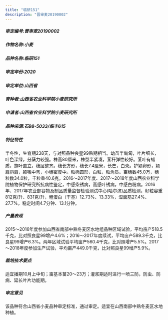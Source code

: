 ```yaml
---
title: "临研151"
description: "晋审麦20190002"
---
```

##### 审定编号:晋审麦20190002

##### 作物名称:小麦

##### 品种名称:临研151

##### 审定年份:2020

##### 审定单位:山西省

##### 育种者:山西省农业科学院小麦研究所

##### 申请者:山西省农业科学院小麦研究所

##### 品种来源:石98-5033/临丰615

##### 特征特性
半冬性，生育期238天，与对照品种良星99熟期相当。幼苗半匍匐，叶片细长，叶色深绿，分蘖力较强。株高80厘米，株型半紧凑，茎秆弹性较好。茎叶有蜡质，旗叶直立，穗层整齐。穗长方形，穗长7.4厘米，长芒，白壳。护颖卵形，颖肩斜肩，颖嘴中弯，小穗密度中。粒椭圆形，白粒，粒角质。亩穗数45.0万，穗粒数34.0粒，千粒重40.6克。2016～2017年度、2017～2018年度山西农业科学院植物保护研究所抗病性鉴定，中感条锈病，高感叶锈病，中感白粉病。2016年、2017年农业部谷物及制品质量监督检验测试中心(哈尔滨)品质检测，籽粒容重812克/升、831克/升，粗蛋白（干基）12.73%、13.33%，湿面筋27.4%、27.7%，稳定时间4.7分钟、13.1分钟。

##### 产量表现
2015～2016年度参加山西省南部中熟冬麦区水地组品种区域试验，平均亩产518.5千克，比对照良星99增产4.6%；2016～2017年度续试，平均亩产589.3千克，比良星99增产6.3%。两年区域试验平均亩产560.4千克，比对照增产5.5%。2017～2018年度参加生产试验，平均亩产449.0千克，比对照良星99增产5.9%。

##### 栽培技术要点
适宜播期10月上中旬；亩基本苗20～23万；灌浆期适时进行一喷三防，防虫、防病、延长叶片功能期。

##### 审定意见
该品种符合山西省小麦品种审定标准，通过审定。适宜在山西南部中熟冬麦区水地种植。
